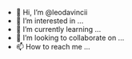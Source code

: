 - 👋 Hi, I’m @leodavincii
- 👀 I’m interested in ...
- 🌱 I’m currently learning ...
- 💞️ I’m looking to collaborate on ...
- 📫 How to reach me ...

<!---
leodavincii/leodavincii is a ✨ special ✨ repository because its `README.md` (this file) appears on your GitHub profile.
You can click the Preview link to take a look at your changes.
--->
